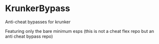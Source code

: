 # KrunkerBypass
Anti-cheat bypasses for krunker

Featuring only the bare minimum esps (this is not a cheat flex repo but an anti cheat bypass repo)
